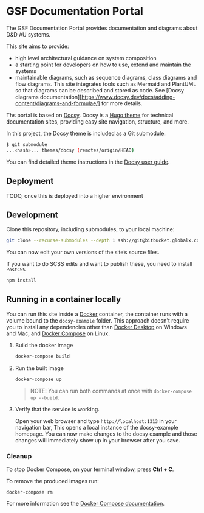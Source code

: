 # GSF Documentation Portal

The GSF Documentation Portal provides documentation and diagrams about D&D AU systems.

This site aims to provide:

- high level architectural guidance on system composition
- a starting point for developers on how to use, extend and maintain the systems
- maintainable diagrams, such as sequence diagrams, class diagrams and flow diagrams. This site integrates tools such as Mermaid and PlantUML so that diagrams can be described and stored as code. See [Docsy diagrams documentation][https://www.docsy.dev/docs/adding-content/diagrams-and-formulae/] for more details.

Ths portal is based on [Docsy][]. Docsy is a [Hugo theme][] for technical documentation sites, providing easy
site navigation, structure, and more.

In this project, the Docsy theme is included as a Git submodule:

```bash
$ git submodule
...<hash>... themes/docsy (remotes/origin/HEAD)
```

You can find detailed theme instructions in the [Docsy user guide][].

## Deployment

TODO, once this is deployed into a higher environment

## Development

Clone this repository, including submodules, to your local machine:

```bash
git clone --recurse-submodules --depth 1 ssh://git@bitbucket.globalx.com.au:7999/ar/gsf-docsy.git
```

You can now edit your own versions of the site’s source files.

If you want to do SCSS edits and want to publish these, you need to install `PostCSS`

```bash
npm install
```

## Running in a container locally

You can run this site inside a [Docker](https://docs.docker.com/)
container, the container runs with a volume bound to the `docsy-example`
folder. This approach doesn't require you to install any dependencies other
than [Docker Desktop](https://www.docker.com/products/docker-desktop) on
Windows and Mac, and [Docker Compose](https://docs.docker.com/compose/install/)
on Linux.

1. Build the docker image

   ```bash
   docker-compose build
   ```

1. Run the built image

   ```bash
   docker-compose up
   ```

   > NOTE: You can run both commands at once with `docker-compose up --build`.

1. Verify that the service is working.

   Open your web browser and type `http://localhost:1313` in your navigation bar,
   This opens a local instance of the docsy-example homepage. You can now make
   changes to the docsy example and those changes will immediately show up in your
   browser after you save.

### Cleanup

To stop Docker Compose, on your terminal window, press **Ctrl + C**.

To remove the produced images run:

```console
docker-compose rm
```

For more information see the [Docker Compose
documentation](https://docs.docker.com/compose/gettingstarted/).

[docsy user guide]: https://docsy.dev/docs
[docsy]: https://github.com/google/docsy
[hugo theme]: https://www.mikedane.com/static-site-generators/hugo/installing-using-themes/
